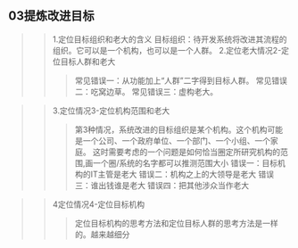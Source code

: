 ## 03提炼改进目标
>>1.定位目标组织和老大的含义
    目标组织：待开发系统将改进其流程的组织。它可以是一个机构，也可以是一个人群。
>>2.定位老大情况2-定位目标人群和老大
>>>常见错误一：从功能加上“人群”二字得到目标人群。
>>>常见错误二：吃窝边草。
>>>常见错误三：虚构老大。


>>3.定位情况3-定位机构范围和老大
>>>第3种情况，系统改进的目标组织是某个机构。这个机构可能是一个公司、一个政府单位、一个部门、一个小组、一个家庭。
>>>这时需要考虑的一个问题是如何恰当圈定所研究机构的范围,画一个圈/系统的名字都可以推测范围大小
>>>错误一：目标机构的IT主管是老大
>>>错误二：机构之上的大领导是老大
>>>错误三：谁出钱谁是老大
>>>错误四：把其他涉众当作老大


>>4定位情况4-定位目标机构
>>>定位目标机构的思考方法和定位目标人群的思考方法是一样的。越来越细分

>>
